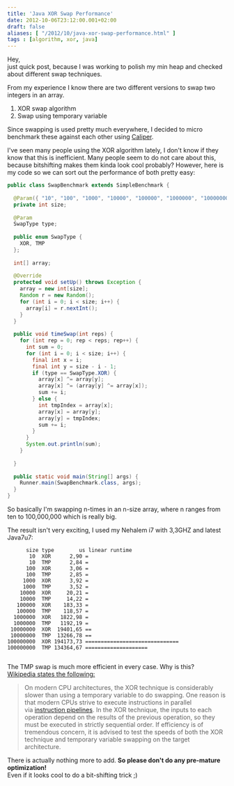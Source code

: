 ```yaml
---
title: 'Java XOR Swap Performance'
date: 2012-10-06T23:12:00.001+02:00
draft: false
aliases: [ "/2012/10/java-xor-swap-performance.html" ]
tags : [algorithm, xor, java]
---
```


Hey,  
just quick post, because I was working to polish my min heap and checked about different swap techniques.  
  
From my experience I know there are two different versions to swap two integers in an array.  
  

1.  XOR swap algorithm
2.  Swap using temporary variable

Since swapping is used pretty much everywhere, I decided to micro benchmark these against each other using [Caliper](http://code.google.com/p/caliper/).  

I've seen many people using the XOR algorithm lately, I don't know if they know that this is inefficient. Many people seem to do not care about this, because bitshifting makes them kinda look cool probably? However, here is my code so we can sort out the performance of both pretty easy:

```Java
public class SwapBenchmark extends SimpleBenchmark {  
  
  @Param({ "10", "100", "1000", "10000", "100000", "1000000", "10000000", "100000000" })  
  private int size;  
  
  @Param  
  SwapType type;  
  
  public enum SwapType {  
    XOR, TMP  
  };  
  
  int[] array;  
  
  @Override  
  protected void setUp() throws Exception {  
    array = new int[size];  
    Random r = new Random();  
    for (int i = 0; i < size; i++) {  
      array[i] = r.nextInt();  
    }  
  }  
  
  public void timeSwap(int reps) {  
    for (int rep = 0; rep < reps; rep++) {  
      int sum = 0;  
      for (int i = 0; i < size; i++) {  
        final int x = i;  
        final int y = size - i - 1;  
        if (type == SwapType.XOR) {  
          array[x] ^= array[y];  
          array[x] ^= (array[y] ^= array[x]);  
          sum += i;  
        } else {  
          int tmpIndex = array[x];  
          array[x] = array[y];  
          array[y] = tmpIndex;  
          sum += i;  
        }  
      }  
      System.out.println(sum);  
    }  
  
  }  
  
  public static void main(String[] args) {  
    Runner.main(SwapBenchmark.class, args);  
  }  
}  

```

So basically I'm swapping n-times in an n-size array, where n ranges from ten to 100,000,000 which is really big.  
  
The result isn't very exciting, I used my Nehalem i7 with 3,3GHZ and latest Java7u7:  
  
```
      size type        us linear runtime  
       10  XOR      2,90 =  
       10  TMP      2,84 =  
      100  XOR      3,06 =  
      100  TMP      2,85 =  
     1000  XOR      3,92 =  
     1000  TMP      3,52 =  
    10000  XOR     20,21 =  
    10000  TMP     14,22 =  
   100000  XOR    183,33 =  
   100000  TMP    118,57 =  
  1000000  XOR   1822,98 =  
  1000000  TMP   1192,19 =  
 10000000  XOR  19401,65 ==  
 10000000  TMP  13266,78 ==  
100000000  XOR 194173,73 ==============================  
100000000  TMP 134364,67 ====================  
  

```

The TMP swap is much more efficient in every case. Why is this?  
[Wikipedia states the following:](http://en.wikipedia.org/wiki/XOR_swap_algorithm)  
  
> On modern CPU architectures, the XOR technique is considerably slower than using a temporary variable to do swapping. One reason is that modern CPUs strive to execute instructions in parallel via [instruction pipelines](http://en.wikipedia.org/wiki/Instruction_pipeline "Instruction pipeline"). In the XOR technique, the inputs to each operation depend on the results of the previous operation, so they must be executed in strictly sequential order. If efficiency is of tremendous concern, it is advised to test the speeds of both the XOR technique and temporary variable swapping on the target architecture.
  
There is actually nothing more to add. **So please don't do any pre-mature optimization!**  
Even if it looks cool to do a bit-shifting trick ;)
